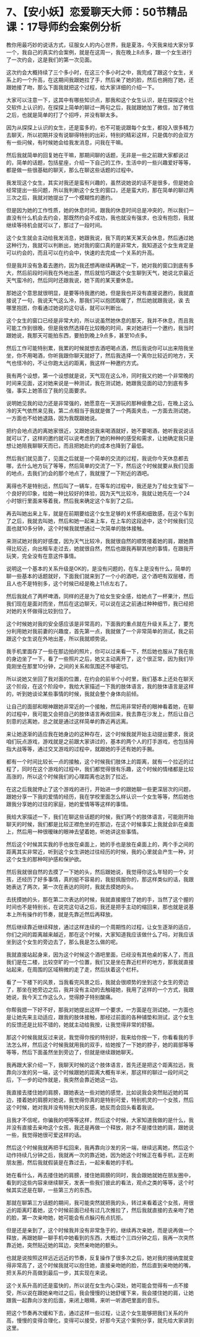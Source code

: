 # 7、【安小妖】恋爱聊天大师：50节精品课：17导师约会案例分析

教你用最巧妙的说话方式，征服女人的内心世界，我是夏洛，今天我来给大家分享一个，我自己的真实约会案例，就是在这周一，我在晚上8点多，跟一个女生进行了一次约会，这是我们的第一次见面。

这次约会大概持续了三个多小时，在这三个多小时之中，我完成了跟这个女生，关系上的一个升高，在这期间我跟她拉了手，然后亲了她的脸，然后也拥抱了她，还跟她接了吻，那么下面我就把这个过程，给大家详细的介绍一下。

大家可以注意一下，这其中有哪些知识点，那我和这个女生认识，是在探探这个社交软件上认识的，在探探上简单的聊过一两句之后，我就跟她加了微信，加了微信之后，也就是简单的打了个招呼，并没有聊太多。

因为从探探上认识的女生，还是蛮多的，也不可能说跟每个女生，都投入很多精力去聊天，所以初期并没有说聊得特别的出彩，特别的精彩这样，只是偶尔的会双方有一些问候，有时候她会给我发消息，问我在干嘛。

然后我就简单的回复她在干嘛，那期间聊的话题，无非是一些之前跟大家都说过的，简单的话题，包括星座，介绍一下自己的工作，生活中的一些兴趣爱好等等，都是做一些很基础的聊天，那么在聊这些话题的过程中。

我发现这个女生，其实对我还是蛮有兴趣的，虽然说她说的话不是很多，但是她会经常提出一些问题，所以我判断这个女生的窗口，还是蛮大的，那在简单的聊过两三次之后，我就对她提出了一个模糊性的邀约。

但是因为她的工作性质，她的休息时间，跟我的休息时间总是冲突的，所以我们一直没有什么机会去约会，那既然约会不成功，我也就没有强求，也没有抱怨，我就继续等待机会就可以了，那过了一段时间。

这个女生就会主动给我发消息，她跟我说，我下周的某天某天会休息，然后通过她这种行为，我就可以判断出，她对我的窗口真的是非常大，我知道这个女生肯定是可以约会的，而且可以在约会中，快速的去完成一个关系的升高。

但是我并没有急着去邀约，因为我还想再继续再确定一下，她对我的窗口到底有多大，然后前段时间我在外地出差，然后就恰巧跟这个女生聊到天气，她说北京最近天气蛮冷的，然后同时还跟我说，她下周的某天要休息。

那她这个意思就很明显，是要等待我邀约她，但是我也并没有直接说邀约，我就直接说了一句，我说天气这么冷，那我们可以抱团取暖了，然后她就跟我说，诶 去哪里抱团，你看通过她说的这句话，就可以判断出。

这个女生的窗口已经是非常大的，所以说虽然她休息的那天，我并不休息，而且我可能工作到很晚，但是我依然选择在比较晚的时间，来对她进行一个邀约，我当时跟她说，我那天可能拍东西，要拍到晚上9点多，甚至10点多。

然后工作可能特别累，我累的时候就想去酒吧喝点酒，然后我说你可以出来陪我坐坐，你不用喝酒，你听我跟你聊天就好了，然后我选择一个离你比较近的地方，天气也怪冷的，不让你跑太远的距离，我这样一种邀约方式。

我有两个设想，第一个设想就是说，天气现在这么冷，同时我又约她一个非常晚的时间来见面，这对她来说是一种测试，我在测试她，她跟我见面的动力到底有多强，事实上她答应了我的见面要求。

说明她见我的动力还是非常强的，她愿意在一天游玩的那种疲惫之后，在晚上这么冷的天气依然来见我，第二点相当于我就是做了一个两面夹击，一方面去测试她，一方面也不给她退路，因为我既跟她说。

把约会地点选的离她家很近，又跟她说我来喝酒就好，她不要喝酒，她听我说说话就可以了，这样的邀约就可以说考虑到了她的种种的感受和需求，让她确定我只是想让她陪我聊聊天而已，而且把她赴约的成本也降到了最低。

然后我们就见面了，见面之后就是一个简单的交流的过程，我说你今天休息都去哪，去什么地方玩了等等，然后简单的交流了一下，然后这个时候就要从我们见面的地点，去我们约会的那个地点了，我就搜了一下附近的酒吧。

离得也不是特别远，然后叫了一辆车，在等车的过程中，我还是为了给女生留下一个良好的印象，给她一种比较好的体验，因为天气比较冷，我就让她先在一个24小时银行里面来等着我，然后我来确定这个车到了之后。

再去叫她出来上车，就是在前期要给这个女生足够的关怀感和细致感，在这个车到了之后，我就去叫她，然后和她一起来上车，在上车的这段途中，这个时候我们见面也就10多分钟，这个时候我就想通过一次简单的肢体接触。

来测试她对我的好感度，因为天气比较冷，我就很自然的顺势搂着她的肩，跟她靠得比较近，向出租车走过去，她就很自然，然后也跟我再聊其他的事情，在跟我开玩笑，完全没有在意这件事情。

说明这一个基本的关系升级是OK的，是没有问题的，在车上是没有什么，简单的聊一些基本的话题就好，下面我们就来到了一个小的酒吧，这个酒吧有双层楼，而且人也不是特别多，这个时候已经是晚上11点左右了。

然后我就点了两杯啤酒，同样的还是为了给女生安全感，给她点了一杯果汁，然后我们现在是面对而坐，然后在这边聊天，可以说在这之前通过种种细节，我已经把对她的关怀做得比较到位了。

这个时候她对我的安全感应该是非常高的，下面我的重点就在升级关系上了，要充分利用她对我前妻的兴趣度，首先第一点，我就做了一个非常简单的测试，我之前跟这个女生说在外地出差，所以我就顺势说。

我手机里面存了一些在那边拍的照片，你可以过来看一下，然后她也服从了我在我的身边坐了一下，看了一些照片之后，她又主动离开了，这个很正常，因为我们毕竟刚坐在那里10分钟，之间的关系和氛围还不够密切。

所以说她又坐回了我对面的位置，在约会的前半个小时里，我们基本上还处在聊天这个阶段，在这个阶段中，我给大家描述一下我的肢体语言，我的肢体语言是这样的，听到她谈论某些事情的时候，我就会整个身体向前倾。

让自己的面部和眼神跟她非常近的一个接触，然后用非常好奇的眼神看着她，在聊的过程中，我可能又会把自己的肢体语言再收回来，我去靠在沙发上，然后让自己刻意的远离她，总之就是通过这样简单的靠近再远离。

来让她逐渐的适应我在她身边的这种存在，这个时候我就开始主动提出要求，我说咱们玩点游戏，游戏就是之前跟大家讲过的，基本的两个人的打手游戏，也包括拇指大战等等，通过交叉游戏的过程中，就跟她的手还有她的手腕。

都有一个时间比较长一点的接触，这个时候我们肢体上的距离，就有一个拉近的过程了，同时在这个游戏的过程中，我们都觉得很有乐趣，这个时候的情绪都是比较高涨的，所以这个时候我们的心理距离也达到了拉近。

在这之后我就停止了这个游戏的进行，开始进一步的跟她聊一些更深层次的问题，跟她分享一下我的爱情的经历，我在学校里面怎么样认识一个女生等等，然后她也跟我分享她的过往的家庭，她的爱情等等这样的事情。

我给大家描述一下，我们在聊这些话题的时候，我们两个的肢体语言，可能刚开始聊天的时候，我们都是比较正襟危坐的在那边，在这个时候事实上我就会趴在桌面上，然后用一种很暧昧的眼神去望着她，听她讲这些事情。

然后这个时候其实我的手也放在桌面上，她的手也是放在桌面上的，两个手之间的距离其实非常近，听到这个女生讲她过往经历的时候，我的心里就会产生一种，对这个女生的那种呵护感和保护欲。

然后我就很自然的去摸了一下她的头，然后跟她说，我觉得你这么年轻的一个女孩，还经历了好多事情，真的挺不容易的，我挺佩服你的，那这样类似的话，我跟她表达了两次，第一次在表达的同时，我就去摸她的头。

去抚摸她的头，那在第二次表达的时候，我就直接握住了她的手，当然了这个握的时间也不是特别长，在说完这句话之后，我还是把手主动的缩回来，那也就是说基本上所有操作的节奏，就是先靠近然后再释放。

然后继续靠近继续释放，通过这样连续的一个周期性的过程，让女生逐渐的适应，你们之间的距离越来越近，那在这个时候，大家知道我应该做什么了吗，对我应该坐到这个女生的旁边去了，那么我是怎么做的呢。

我就直接站起身来，因为这个时候这个酒吧里面，已经没有其他桌的客人了，而且我们是在二楼，比较空旷的一个位置，我们又是坐在靠近栏杆的地方，那我就直接站起来，在周围的区域稍微的走了走，然后扶着这个栏杆。

看了一下楼下的风景，当我看完风景之后，我就会很顺势的坐到这个女生的旁边了，那坐在她旁边之后，我并没有主动的去触碰她，我用了这样的一个方式，我跟她说，我今天工作这么久，觉得脖子特别酸痛。

你帮我摁一下好不好，那我对她提出这样一个要求，一方面是在测试她，一方面也是让她先来主动适应，跟我的肢体接触，那经过前面的各种铺垫和测试，这个女生的反馈还是比较不错的，她就主动给我按，让我觉得非常的舒服。

那这个时候我就反过来说，我觉得你按的特别好，我来给你按一下，你看看我的手法怎么样，然后这个时候我就用我的双手，给她按了一下她的脖子，她的肩部等等等等，然后下面虽然坐到旁边了，但就是继续跟她聊天。

我再跟大家介绍一下，我聊天时候的这个肢体语言，首先还是把这个距离拉远，我靠向沙发的另一端，这个时候跟她的距离大概有半米，那这样的聊过一段时间之后，下一步的动作就是，我突然会靠近她这一边。

我直接去搂住她的肩膀，跟她表达一些对她的感觉，比如说我会突然贴近她的耳边，搂着她的肩膀对她说，我觉得你真的是特别可爱，特别机灵的一个女孩，然后这个时候，她对我并没有特别大的反感，她反而会回头看着我说。

且我才不信呢，你骗我的吧等等这样，然后这个时候，大家知道我做的是什么，我并没有直接去亲吻这个女孩，我还是再做一个释放，刚才不是搂住她的肩，跟她说一些，我觉得她很可爱这样的话。

然后这个时候我就再把手松回来，我再靠向沙发的另一端，继续远离她，然后这个动作持续几分钟之后，我就再一次的靠近她，因为她这个时候正在看手机，正在刷朋友圈，然后我就假装是在靠过去，一起来看她的手机。

她在看什么，再去搂住她的肩膀，搂住她肩膀的同时，我会跟她就她在朋友圈中，看到的这些内容来继续聊天，发表一些我们彼此的看法，观点之类的等等，这个时候其实还是在聊，一些第三方的东西。

那就在聊第三方话题的期间，我可能突然就把我的头，转过来看着这个女孩，用很近的距离盯着她，这个时候前面已经有过几次推拉了，然后我就直接的去亲吻了她的脸，第一次亲吻她，她可能会有点躲闪有点抗拒。

但是还是亲到了，这个时候我并没有非常急于的，继续再次亲她，而是说再做一个释放，再跟她聊一聊手机中她看到的东西，大概过个三四分钟之后，我再一次突然靠近她，突然贴近她的耳边，突然亲吻她的额头。

也就是说按照这样远近远近的节奏，反复操作了很多次之后，她对我的接纳度就变得非常高了，这个时候我就可以抱住她，直接亲吻她的脸，然后直到亲吻她的嘴，把关系的升高做到最后一步，其实现在来说。

这个关系升高的还是蛮快的，所以说在女生内心深处，她可能会觉得有一点不接受，所以说在跟她亲吻过之后，我会慢慢的让她舒缓下来，我会搂住她的肩，让她跟我一起靠向沙发的后面，来闭上眼睛，来听一听酒吧里面的音乐。

把这个节奏再次缓和下去，通过这样一些过程，让这个女生能够把我们关系的升高，慢慢的变得合理化，变得可以接受，好那今天这个案例分享，就先给大家讲到这里。

